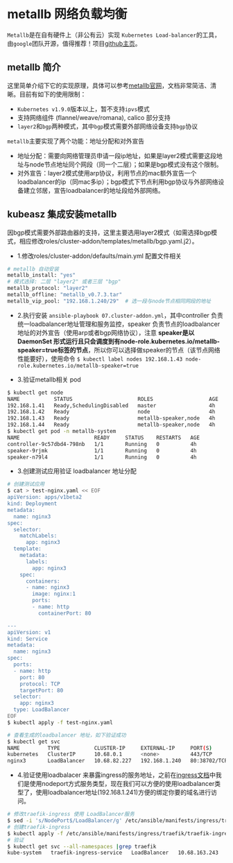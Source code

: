 # metallb 网络负载均衡

`Metallb`是在自有硬件上（非公有云）实现 `Kubernetes Load-balancer`的工具，由`google`团队开源，值得推荐！项目[github主页](https://github.com/google/metallb)。

## metallb 简介

这里简单介绍下它的实现原理，具体可以参考[metallb官网](https://metallb.universe.tf/)，文档非常简洁、清晰。目前有如下的使用限制：

- `Kubernetes v1.9.0`版本以上，暂不支持`ipvs`模式
- 支持网络组件 (flannel/weave/romana), calico 部分支持
- `layer2`和`bgp`两种模式，其中`bgp`模式需要外部网络设备支持`bgp`协议

`metallb`主要实现了两个功能：地址分配和对外宣告

- 地址分配：需要向网络管理员申请一段ip地址，如果是layer2模式需要这段地址与node节点地址同个网段（同一个二层）；如果是bgp模式没有这个限制。
- 对外宣告：layer2模式使用arp协议，利用节点的mac额外宣告一个loadbalancer的ip（同mac多ip）；bgp模式下节点利用bgp协议与外部网络设备建立邻居，宣告loadbalancer的地址段给外部网络。

## kubeasz 集成安装metallb

因bgp模式需要外部路由器的支持，这里主要选用layer2模式（如需选择bgp模式，相应修改roles/cluster-addon/templates/metallb/bgp.yaml.j2）。

- 1.修改roles/cluster-addon/defaults/main.yml 配置文件相关

``` bash
# metallb 自动安装
metallb_install: "yes"
# 模式选择: 二层 "layer2" 或者三层 "bgp"
metallb_protocol: "layer2"
metallb_offline: "metallb_v0.7.3.tar"
metallb_vip_pool: "192.168.1.240/29"  # 选一段与node节点相同网段的地址
```

- 2.执行安装 `ansible-playbook 07.cluster-addon.yml`，其中controller 负责统一loadbalancer地址管理和服务监控，speaker 负责节点的loadbalancer地址的对外宣告（使用arp或者bgp网络协议），注意 **speaker是以DaemonSet 形式运行且只会调度到有node-role.kubernetes.io/metallb-speaker=true标签的节点**，所以你可以选择做speaker的节点（该节点网络性能要好），使用命令 `$ kubectl label nodes 192.168.1.43 node-role.kubernetes.io/metallb-speaker=true`

- 3.验证metallb相关 pod

``` bash
$ kubectl get node
NAME           STATUS                     ROLES                  AGE       VERSION
192.168.1.41   Ready,SchedulingDisabled   master                 4h        v1.11.3
192.168.1.42   Ready                      node                   4h        v1.11.3
192.168.1.43   Ready                      metallb-speaker,node   4h        v1.11.3
192.168.1.44   Ready                      metallb-speaker,node   4h        v1.11.3
$ kubectl get pod -n metallb-system 
NAME                        READY     STATUS    RESTARTS   AGE
controller-9c57dbd4-798nb   1/1       Running   0          4h
speaker-9rjmk               1/1       Running   0          4h
speaker-n79l4               1/1       Running   0          4h
```

- 3.创建测试应用验证 loadbalancer 地址分配

``` bash
# 创建测试应用
$ cat > test-nginx.yaml << EOF
apiVersion: apps/v1beta2
kind: Deployment
metadata:
  name: nginx3
spec:
  selector:
    matchLabels:
      app: nginx3
  template:
    metadata:
      labels:
        app: nginx3
    spec:
      containers:
      - name: nginx3
        image: nginx:1
        ports:
        - name: http
          containerPort: 80

---
apiVersion: v1
kind: Service
metadata:
  name: nginx3
spec:
  ports:
  - name: http
    port: 80
    protocol: TCP
    targetPort: 80
  selector:
    app: nginx3
  type: LoadBalancer
EOF
$ kubectl apply -f test-nginx.yaml

# 查看生成的loadbalancer 地址，如下验证成功
$ kubectl get svc
NAME         TYPE           CLUSTER-IP     EXTERNAL-IP     PORT(S)        AGE
kubernetes   ClusterIP      10.68.0.1      <none>          443/TCP        5h
nginx3       LoadBalancer   10.68.82.227   192.168.1.240   80:38702/TCP   1m
```

- 4.验证使用loadbalacer 来暴露ingress的服务地址，之前在[ingress文档](ingress.md)中我们是使用nodeport方式服务类型，现在我们可以方便的使用loadbalancer类型了，使用loadbalancer地址(192.168.1.241)方便的绑定你要的域名进行访问。

``` bash
# 修改traefik-ingress 使用 LoadBalancer服务
$ sed -i 's/NodePort$/LoadBalancer/g' /etc/ansible/manifests/ingress/traefik/traefik-ingress.yaml
# 创建traefik-ingress
$ kubectl apply -f /etc/ansible/manifests/ingress/traefik/traefik-ingress.yaml
# 验证
$ kubectl get svc --all-namespaces |grep traefik
kube-system   traefik-ingress-service   LoadBalancer   10.68.163.243   192.168.1.241   80:23456/TCP,8080:37088/TCP   1m
```
